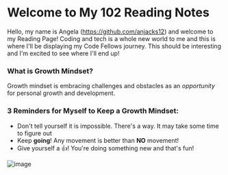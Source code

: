 # Welcome to My 102 Reading Notes

Hello, my name is Angela (https://github.com/anjacks12) and welcome to my Reading Page! 
Coding and tech is a whole new world to me and this is where I'll be displaying my Code Fellows journey.
This should be interesting and I'm excited to see where I'll end up!

### What is Growth Mindset?

Growth mindset is embracing challenges and obstacles as an _opportunity_ for personal growth and development.

### 3 Reminders for Myself to Keep a Growth Mindset:

- Don't tell yourself it is impossible. There's a way. It may take some time to figure out
- Keep **going**! Any movement is better than **NO** movement!
- Give yourself a :+1:! You're doing something new and that's fun!

![image](https://encrypted-tbn0.gstatic.com/images?q=tbn:ANd9GcSlNqIiTX0XBAi0QjLkoWjqeUcaWLTLKOn4xA&usqp=CAU)
